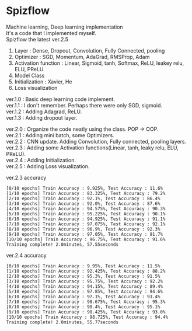 # Spizflow
Machine learning, Deep learning implementation  
It's a code that I implemented myself.  
Spizflow the latest ver.2.5

1. Layer : Dense, Dropout, Convolution, Fully Connected, pooling
2. Optimizer : SGD, Momentum, AdaGrad, RMSProp, Adam
3. Activation function : Linear, Sigmoid, tanh, Softmax, ReLU, leakey relu, ELU, PReLU
4. Model Class
5. Initialization : Xavier, He
6. Loss visualization

ver.1.0 : Basic deep learning code implement.  
ver.1.1 : I don't remember. Perhaps there were only SGD, sigmoid.  
ver.1.2 : Adding Adagrad, ReLU.  
ver.1.3 : Adding dropout layer.  
  
ver.2.0 : Organize the code neatly using the class. POP -> OOP.  
ver.2.1 : Adding mini batch, some Optimizers.   
ver.2.2 : CNN update. Adding Convolution, Fully connected, pooling layers.  
ver.2.3 : Adding some Activation functions(Linear, tanh, leaky relu, ELU, PReLU).  
ver.2.4 : Adding Initialization.  
ver.2.5 : Adding Loss visualization.  

ver.2.3 accuracy

```
[0/10 epochs] Train Accuracy : 9.925%, Test Accuracy : 11.6%
[1/10 epochs] Train Accuracy : 83.325%, Test Accuracy : 79.2%
[2/10 epochs] Train Accuracy : 92.1%, Test Accuracy : 86.4%
[3/10 epochs] Train Accuracy : 92.0%, Test Accuracy : 87.6%
[4/10 epochs] Train Accuracy : 94.575%, Test Accuracy : 90.3%
[5/10 epochs] Train Accuracy : 95.225%, Test Accuracy : 90.1%
[6/10 epochs] Train Accuracy : 94.925%, Test Accuracy : 91.1%
[7/10 epochs] Train Accuracy : 97.075%, Test Accuracy : 92.1%
[8/10 epochs] Train Accuracy : 96.9%, Test Accuracy : 92.3%
[9/10 epochs] Train Accuracy : 97.05%, Test Accuracy : 91.7%
[10/10 epochs] Train Accuracy : 96.75%, Test Accuracy : 91.6%
Training complete! 2.0minutes, 57.55seconds
```

ver.2.4 accuracy

```
[0/10 epochs] Train Accuracy : 9.95%, Test Accuracy : 11.5%
[1/10 epochs] Train Accuracy : 92.425%, Test Accuracy : 88.2%
[2/10 epochs] Train Accuracy : 95.3%, Test Accuracy : 91.5%
[3/10 epochs] Train Accuracy : 95.75%, Test Accuracy : 92.2%
[4/10 epochs] Train Accuracy : 94.15%, Test Accuracy : 89.4%
[5/10 epochs] Train Accuracy : 97.85%, Test Accuracy : 94.6%
[6/10 epochs] Train Accuracy : 97.1%, Test Accuracy : 93.4%
[7/10 epochs] Train Accuracy : 98.675%, Test Accuracy : 95.3%
[8/10 epochs] Train Accuracy : 98.4%, Test Accuracy : 95.1%
[9/10 epochs] Train Accuracy : 98.425%, Test Accuracy : 93.0%
[10/10 epochs] Train Accuracy : 98.725%, Test Accuracy : 94.4%
Training complete! 2.0minutes, 55.77seconds
```
